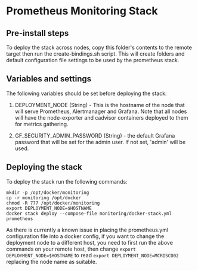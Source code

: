 # Prometheus Monitoring Stack

## Pre-install steps

To deploy the stack across nodes, copy this folder's contents to the remote target then run the create-bindings.sh script.
This will create folders and default configuration file settings to be used by the prometheus stack.

## Variables and settings

The following variables should be set before deploying the stack:

1. DEPLOYMENT_NODE (String) - This is the hostname of the node that will serve Prometheus, Alertmanager and Grafana. 
Note that all nodes will have the node-exporter and cadvisor containers deployed to them for metrics gathering.

2. GF_SECURITY_ADMIN_PASSWORD (String) - the default Grafana password that will be set for the admin user. If not set, 'admin' will be used.

## Deploying the stack

To deploy the stack run the following commands:

```
mkdir -p /opt/docker/monitoring
cp -r monitoring /opt/docker
chmod -R 777 /opt/docker/monitoring
export DEPLOYMENT_NODE=$HOSTNAME
docker stack deploy --compose-file monitoring/docker-stack.yml prometheus
```

As there is currently a known issue in placing the prometheus.yml configuration file into a docker config, if you want to change the deployment node to a different host,
you need to first run the above commands on your remote host, then change ```export DEPLOYMENT_NODE=$HOSTNAME``` to read ```export DEPLOYMENT_NODE=MCRISCD02``` replacing the
node name as suitable.
